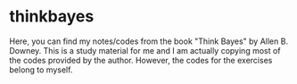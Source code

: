 # thinkbayes

Here, you can find my notes/codes from the book "Think Bayes" by Allen B. Downey. This is a study material for me and I am actually copying most of the codes provided by the author. However, the codes for the exercises belong to myself.
